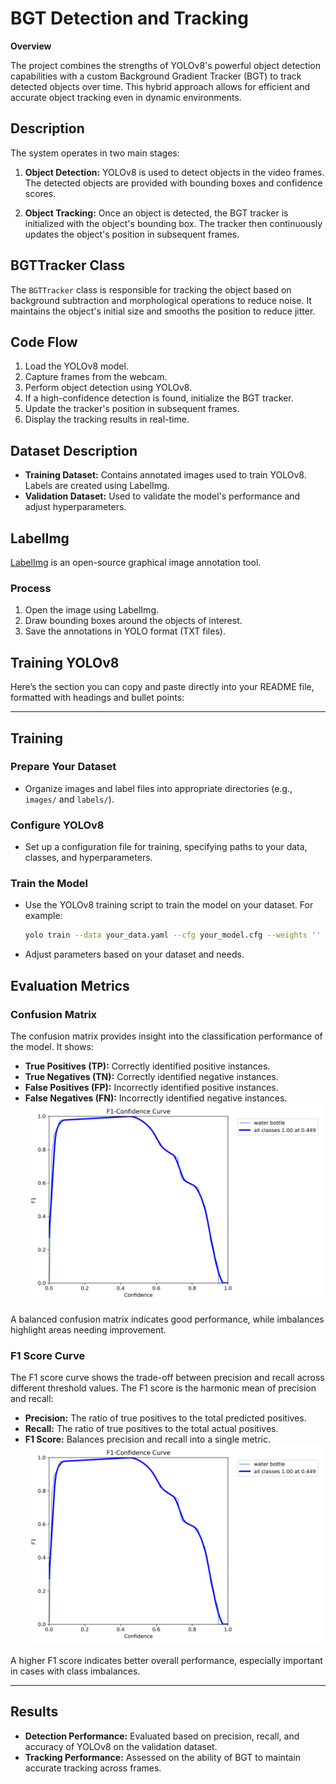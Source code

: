 # BGT Detection and Tracking

**Overview**

The project combines the strengths of YOLOv8's powerful object detection capabilities with a custom Background Gradient Tracker (BGT) to track detected objects over time. This hybrid approach allows for efficient and accurate object tracking even in dynamic environments.

## Description

The system operates in two main stages:

1. **Object Detection:** YOLOv8 is used to detect objects in the video frames. The detected objects are provided with bounding boxes and confidence scores.

2. **Object Tracking:** Once an object is detected, the BGT tracker is initialized with the object's bounding box. The tracker then continuously updates the object's position in subsequent frames.

## BGTTracker Class

The `BGTTracker` class is responsible for tracking the object based on background subtraction and morphological operations to reduce noise. It maintains the object's initial size and smooths the position to reduce jitter.

## Code Flow

1. Load the YOLOv8 model.
2. Capture frames from the webcam.
3. Perform object detection using YOLOv8.
4. If a high-confidence detection is found, initialize the BGT tracker.
5. Update the tracker's position in subsequent frames.
6. Display the tracking results in real-time.

## Dataset Description

- **Training Dataset:** Contains annotated images used to train YOLOv8. Labels are created using LabelImg.
- **Validation Dataset:** Used to validate the model's performance and adjust hyperparameters.

## LabelImg

[LabelImg](https://github.com/tzutalin/labelImg) is an open-source graphical image annotation tool.

### Process

1. Open the image using LabelImg.
2. Draw bounding boxes around the objects of interest.
3. Save the annotations in YOLO format (TXT files).

## Training YOLOv8

Here’s the section you can copy and paste directly into your README file, formatted with headings and bullet points:

---

## Training

### Prepare Your Dataset

- Organize images and label files into appropriate directories (e.g., `images/` and `labels/`).

### Configure YOLOv8

- Set up a configuration file for training, specifying paths to your data, classes, and hyperparameters.

### Train the Model

- Use the YOLOv8 training script to train the model on your dataset. For example:

  ```bash
  yolo train --data your_data.yaml --cfg your_model.cfg --weights '' --batch-size 16 --epochs 50
  ```

- Adjust parameters based on your dataset and needs.

## Evaluation Metrics

### Confusion Matrix

The confusion matrix provides insight into the classification performance of the model. It shows:

- **True Positives (TP):** Correctly identified positive instances.
- **True Negatives (TN):** Correctly identified negative instances.
- **False Positives (FP):** Incorrectly identified positive instances.
- **False Negatives (FN):** Incorrectly identified negative instances.
  ![Confusion Matrix](https://github.com/NimraSohail332/BGT-detection-and-tracking/blob/main/train17/F1_curve.png)

A balanced confusion matrix indicates good performance, while imbalances highlight areas needing improvement.

### F1 Score Curve

The F1 score curve shows the trade-off between precision and recall across different threshold values. The F1 score is the harmonic mean of precision and recall:

- **Precision:** The ratio of true positives to the total predicted positives.
- **Recall:** The ratio of true positives to the total actual positives.
- **F1 Score:** Balances precision and recall into a single metric.
    ![Confusion Matrix](https://github.com/NimraSohail332/BGT-detection-and-tracking/blob/main/train17/F1_curve.png)

A higher F1 score indicates better overall performance, especially important in cases with class imbalances.

---


   

## Results

- **Detection Performance:** Evaluated based on precision, recall, and accuracy of YOLOv8 on the validation dataset.
- **Tracking Performance:** Assessed on the ability of BGT to maintain accurate tracking across frames.



